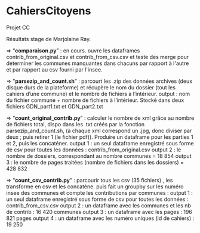 # CahiersCitoyens
Projet CC

Résultats stage de Marjolaine Ray.

=> “**comparaison.py**” : en cours. ouvre les dataframes contrib_from_original.csv et contrib_from_csv.csv et teste des merge pour determiner les communes manquantes dans chacuns par rapport à l'autre et par rapport au csv fourni par l'insee.

=> "**parsezip_and_count.sh**” : parcourt les .zip des données archives (deux disque durs de la plateforme) et récupère le nom du dossier (tout les cahiers d’une commune) et le nombre de fichiers à l’intérieur.
output : nom du fichier commune + nombre de fichiers à l’intérieur. Stocké dans deux fichiers GDN_part1.txt et GDN_part2.txt

=> “**count_original_contrib.py**” : calculer le nombre de xml grâce au nombre de fichiers total, dispo dans les .txt créés par la fonction parsezip_and_count.sh, (à chaque xml correspond un .jpg, donc diviser par deux ; puis retirer 1 (le fichier pdf)). Produire un dataframe pour les parties 1 et 2, puis les concaténer.
output 1 : un seul dataframe enregistré sous forme de csv pour toutes les données : contrib_from_original.csv
output 2 : le nombre de dossiers, correspondant au nombre communes = 18 854
output 3 : le nombre de pages traitées (nombre de fichiers dans les dossiers) = 428 832

=> “**count_csv_contrib.py**” : parcourir tous les csv (35 fichiers) , les transforme en csv et les concatène. puis fait un groupby sur les numéro insee des communes et compte les contributions par communes :
output 1 : un seul dataframe enregistré sous forme de csv pour toutes les données : contrib_from_csv.csv
output 2 : un dataframe avec les communes et les nb de contrib : 16 420 communes
output 3 : un dataframe avec les pages : 196 821 pages
output 4 : un dataframe avec les numéro uniques (id de cahiers) : 19 250
